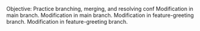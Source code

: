 Objective: Practice branching, merging, and resolving conf
Modification in main branch.
Modification in main branch.
Modification in feature-greeting branch.
Modification in feature-greeting branch.
